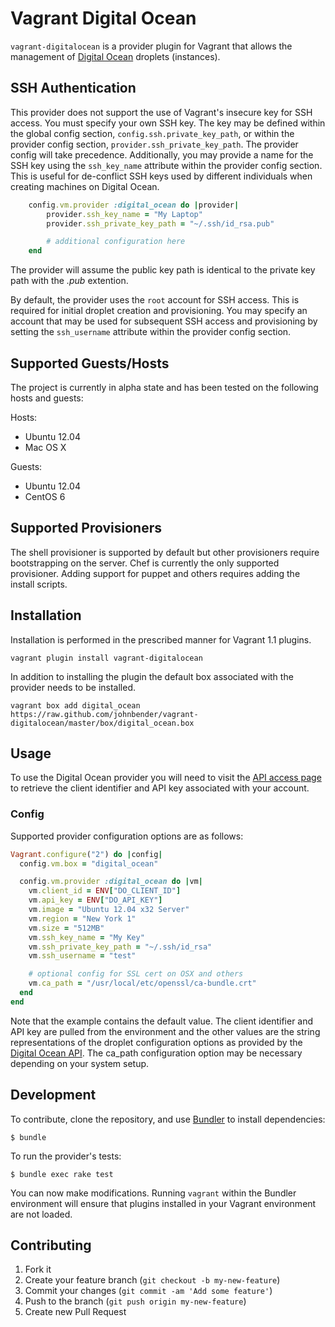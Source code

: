 # Vagrant Digital Ocean

`vagrant-digitalocean` is a provider plugin for Vagrant that allows the
management of [Digital Ocean](https://www.digitalocean.com/) droplets
(instances).

## SSH Authentication

This provider does not support the use of Vagrant's insecure key for SSH
access. You must specify your own SSH key. The key may be defined within
the global config section, `config.ssh.private_key_path`, or within the
provider config section, `provider.ssh_private_key_path`. The provider
config will take precedence. Additionally, you may provide a name for
the SSH key using the `ssh_key_name` attribute within the provider config
section. This is useful for de-conflict SSH keys used by different
individuals when creating machines on Digital Ocean.

```ruby
    config.vm.provider :digital_ocean do |provider|
        provider.ssh_key_name = "My Laptop"
        provider.ssh_private_key_path = "~/.ssh/id_rsa.pub"

        # additional configuration here
    end
```

The provider will assume the public key path is identical to the private
key path with the *.pub* extention.

By default, the provider uses the `root` account for SSH access. This is
required for initial droplet creation and provisioning. You may specify
an account that may be used for subsequent SSH access and provisioning
by setting the `ssh_username` attribute within the provider config
section.

## Supported Guests/Hosts

The project is currently in alpha state and has been tested on the
following hosts and guests:

Hosts:

* Ubuntu 12.04
* Mac OS X

Guests:

* Ubuntu 12.04
* CentOS 6

## Supported Provisioners

The shell provisioner is supported by default but other provisioners require
bootstrapping on the server. Chef is currently the only supported provisioner.
Adding support for puppet and others requires adding the install scripts.

## Installation

Installation is performed in the prescribed manner for Vagrant 1.1 plugins.

    vagrant plugin install vagrant-digitalocean

In addition to installing the plugin the default box associated with the
provider needs to be installed.

    vagrant box add digital_ocean https://raw.github.com/johnbender/vagrant-digitalocean/master/box/digital_ocean.box

## Usage

To use the Digital Ocean provider you will need to visit the
[API access page](https://www.digitalocean.com/api_access) to retrieve
the client identifier and API key associated with your account.

### Config

Supported provider configuration options are as follows:

```ruby
Vagrant.configure("2") do |config|
  config.vm.box = "digital_ocean"

  config.vm.provider :digital_ocean do |vm|
    vm.client_id = ENV["DO_CLIENT_ID"]
    vm.api_key = ENV["DO_API_KEY"]
    vm.image = "Ubuntu 12.04 x32 Server"
    vm.region = "New York 1"
    vm.size = "512MB"
    vm.ssh_key_name = "My Key"
    vm.ssh_private_key_path = "~/.ssh/id_rsa"
    vm.ssh_username = "test"

    # optional config for SSL cert on OSX and others
    vm.ca_path = "/usr/local/etc/openssl/ca-bundle.crt"
  end
end
```

Note that the example contains the default value. The client identifier and
API key are pulled from the environment and the other values are the string
representations of the droplet configuration options as provided by the
[Digital Ocean API](https://www.digitalocean.com/api). The ca_path
configuration option may be necessary depending on your system setup.

## Development

To contribute, clone the repository, and use [Bundler](http://gembundler.com)
to install dependencies:

    $ bundle

To run the provider's tests:

    $ bundle exec rake test

You can now make modifications. Running `vagrant` within the Bundler
environment will ensure that plugins installed in your Vagrant
environment are not loaded.

## Contributing

1. Fork it
2. Create your feature branch (`git checkout -b my-new-feature`)
3. Commit your changes (`git commit -am 'Add some feature'`)
4. Push to the branch (`git push origin my-new-feature`)
5. Create new Pull Request
